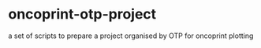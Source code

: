 # oncoprint-otp-project
a set of scripts to prepare a project organised by OTP for oncoprint plotting
